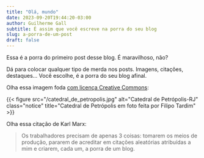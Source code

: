 ```yaml
---
title: "Olá, mundo"
date: 2023-09-20T19:44:20-03:00
author: Guilherme Gall
subtitle: É assim que você escreve na porra do seu blog
slug: a-porra-de-um-post
draft: false
---
```

Essa é a porra do primeiro post desse blog. É maravilhoso, não?

Dá para colocar qualquer tipo de merda nos posts. Imagens, citações, destaques... Você escolhe, é a porra do seu blog afinal.

Olha essa imagem foda [com licença Creative Commons](https://commons.wikimedia.org/wiki/File:Catedral_de_Petr%C3%B3polis.jpg):

{{< figure src="/catedral_de_petropolis.jpg" alt="Catedral de Petrópolis-RJ" class="notice" title="Catedral de Petrópolis em foto feita por Filipo Tardim"  >}}

Olha essa citação de Karl Marx:

> Os trabalhadores precisam de apenas 3 coisas: tomarem os meios de produção, pararem de acreditar em citações aleatórias atribuídas a mim e criarem, cada um, a porra de um blog. 
